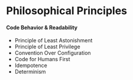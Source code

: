 # Philosophical Principles

#### Code Behavior & Readability

* Principle of Least Astonishment
* Principle of Least Privilege
* Convention Over Configuration
* Code for Humans First
* Idempotence
* Determinism
